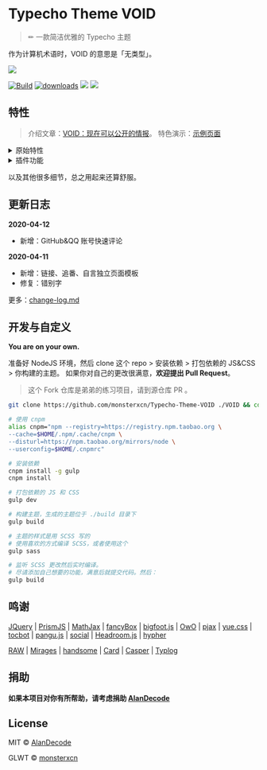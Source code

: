 # Typecho Theme VOID

> ✏ 一款简洁优雅的 Typecho 主题

作为计算机术语时，VOID 的意思是「无类型」。

![](https://raw.githubusercontent.com/AlanDecode/Typecho-Theme-VOID/master/screenshot.png)

[![Build](https://github.com/AlanDecode/Typecho-Theme-VOID/workflows/Build/badge.svg)](https://github.com/AlanDecode/Typecho-Theme-VOID/actions) [![downloads](https://img.shields.io/github/downloads/AlanDecode/Typecho-Theme-VOID/total.svg?style=flat-square)](https://github.com/AlanDecode/Typecho-Theme-VOID/releases) [![](https://img.shields.io/github/release/AlanDecode/Typecho-Theme-VOID.svg?style=flat-square)](https://github.com/AlanDecode/Typecho-Theme-VOID/releases) ![](https://img.shields.io/github/license/AlanDecode/Typecho-Theme-VOID.svg?style=flat-square)

## 特性

> 介绍文章：[VOID：现在可以公开的情报](https://blog.imalan.cn/archives/247/)。
> 特色演示：[示例页面](https://blog.imalan.cn/archives/194/)

<details><summary>原始特性</summary><br>

* 响应式设计
* PJAX 无刷新体验
* AJAX 评论
* 前台无跳转登陆（兼容 PJAX）
* 自动夜间模式
* 优秀的可读性
* 衬线、非衬线两种文字风格
* 代码高亮（浅色暗色两种风格，随主题切换）
* Mac 风格代码块（可开启或关闭）
* 代码行号
* 站点样式设置面板（日夜转换、字体、字号）
* MathJax 公式
* 表情解析（文章、评论可用）
* 图片排版（可用作相册）
* 图片懒加载
* 灵活的头图设置
* 文章目录解析
* 完整的结构化数据支持
* 够用的后台设置与丰富的高级设置

</details>

<details><summary>插件功能</summary><br>

* 浏览量统计
* 文章点赞
* 文章字数统计
* 评论投票与自动折叠
* 访客互动展示

</details>

以及其他很多细节，总之用起来还算舒服。

## 更新日志

**2020-04-12**

* 新增：GitHub&QQ 账号快速评论

**2020-04-11**

* 新增：链接、追番、自言独立页面模板
* 修复：错别字

更多：[change-log.md](https://github.com/monsterxcn/Typecho-Theme-VOID/blob/master/change-log.md)

## 开发与自定义

**You are on your own.**

准备好 NodeJS 环境，然后 clone 这个 repo > 安装依赖 > 打包依赖的 JS&CSS > 你构建的主题。
如果你对自己的更改很满意，**欢迎提出 Pull Request**。

> 这个 Fork 仓库是弟弟的练习项目，请到源仓库 PR 。

```bash
git clone https://github.com/monsterxcn/Typecho-Theme-VOID ./VOID && cd ./VOID

# 使用 cnpm
alias cnpm="npm --registry=https://registry.npm.taobao.org \
--cache=$HOME/.npm/.cache/cnpm \
--disturl=https://npm.taobao.org/mirrors/node \
--userconfig=$HOME/.cnpmrc"

# 安装依赖
cnpm install -g gulp
cnpm install

# 打包依赖的 JS 和 CSS
gulp dev

# 构建主题，生成的主题位于 ./build 目录下
gulp build

# 主题的样式是用 SCSS 写的
# 使用喜欢的方式编译 SCSS，或者使用这个
gulp sass

# 监听 SCSS 更改然后实时编译。
# 尽请添加自己想要的功能，满意后就提交代码。然后：
gulp build
```


## 鸣谢

[JQuery](https://github.com/jquery/jquery) | [PrismJS](https://prismjs.com/index.html) | [MathJax](https://www.mathjax.org/) | [fancyBox](http://fancyapps.com/fancybox/3/) | [bigfoot.js](http://www.bigfootjs.com/) | [OwO](https://github.com/DIYgod/OwO) | [pjax](https://github.com/defunkt/jquery-pjax) | [yue.css](https://github.com/lepture/yue.css) | [tocbot](https://tscanlin.github.io/tocbot/) | [pangu.js](https://github.com/vinta/pangu.js) | [social](https://github.com/lepture/social) | [Headroom.js](http://wicky.nillia.ms/headroom.js/) | [hypher](https://github.com/bramstein/hypher)

[RAW](https://github.com/AlanDecode/Typecho-Theme-RAW) | [Mirages](https://get233.com/archives/mirages-intro.html) | [handsome](https://www.ihewro.com/archives/489/) | [Card](https://blog.shuiba.co/bitcron-theme-card) | [Casper](https://github.com/TryGhost/Casper) | [Typlog](https://typlog.com/)

## 捐助

**如果本项目对你有所帮助，请考虑捐助 [AlanDecode](https://wx1.sinaimg.cn/large/0060lm7Tly1g0c4cbi71lj30sc0iv453.jpg)**

## License

MIT © [AlanDecode](https://github.com/AlanDecode)

GLWT © [monsterxcn](https://github.com/monsterxcn)
